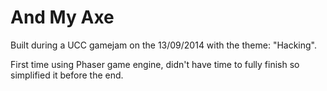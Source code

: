 And My Axe
==========

Built during a UCC gamejam on the 13/09/2014 with the theme: "Hacking".

First time using Phaser game engine, didn't have time to fully finish so simplified it before the end.